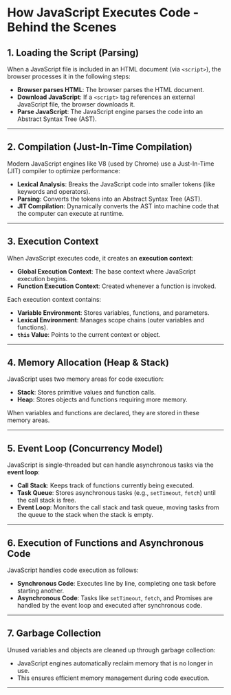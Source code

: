 # How JavaScript Executes Code - Behind the Scenes

## 1. **Loading the Script (Parsing)**
When a JavaScript file is included in an HTML document (via `<script>`), the browser processes it in the following steps:

- **Browser parses HTML**: The browser parses the HTML document.
- **Download JavaScript**: If a `<script>` tag references an external JavaScript file, the browser downloads it.
- **Parse JavaScript**: The JavaScript engine parses the code into an Abstract Syntax Tree (AST).

---

## 2. **Compilation (Just-In-Time Compilation)**
Modern JavaScript engines like V8 (used by Chrome) use a Just-In-Time (JIT) compiler to optimize performance:

- **Lexical Analysis**: Breaks the JavaScript code into smaller tokens (like keywords and operators).
- **Parsing**: Converts the tokens into an Abstract Syntax Tree (AST).
- **JIT Compilation**: Dynamically converts the AST into machine code that the computer can execute at runtime.

---

## 3. **Execution Context**
When JavaScript executes code, it creates an **execution context**:

- **Global Execution Context**: The base context where JavaScript execution begins.
- **Function Execution Context**: Created whenever a function is invoked.

Each execution context contains:
- **Variable Environment**: Stores variables, functions, and parameters.
- **Lexical Environment**: Manages scope chains (outer variables and functions).
- **`this` Value**: Points to the current context or object.

---

## 4. **Memory Allocation (Heap & Stack)**
JavaScript uses two memory areas for code execution:

- **Stack**: Stores primitive values and function calls.
- **Heap**: Stores objects and functions requiring more memory.

When variables and functions are declared, they are stored in these memory areas.

---

## 5. **Event Loop (Concurrency Model)**
JavaScript is single-threaded but can handle asynchronous tasks via the **event loop**:

- **Call Stack**: Keeps track of functions currently being executed.
- **Task Queue**: Stores asynchronous tasks (e.g., `setTimeout`, `fetch`) until the call stack is free.
- **Event Loop**: Monitors the call stack and task queue, moving tasks from the queue to the stack when the stack is empty.

---

## 6. **Execution of Functions and Asynchronous Code**
JavaScript handles code execution as follows:

- **Synchronous Code**: Executes line by line, completing one task before starting another.
- **Asynchronous Code**: Tasks like `setTimeout`, `fetch`, and Promises are handled by the event loop and executed after synchronous code.

---

## 7. **Garbage Collection**
Unused variables and objects are cleaned up through garbage collection:

- JavaScript engines automatically reclaim memory that is no longer in use.
- This ensures efficient memory management during code execution.

---
